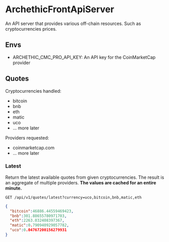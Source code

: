 # ArchethicFrontApiServer

An API server that provides various off-chain resources.
Such as cryptocurrencies prices.

## Envs

- ARCHETHIC_CMC_PRO_API_KEY: An API key for the CoinMarketCap provider

## Quotes

Cryptocurrencies handled:

- bitcoin
- bnb
- eth
- matic
- uco
- ... more later

Providers requested:

- coinmarketcap.com
- ... more later

### Latest

Return the latest available quotes from given cryptocurrencies. The result is an aggregate of multiple providers.
**The values are cached for an entire minute.**

`GET /api/v1/quotes/latest?currency=uco,bitcoin,bnb,matic,eth`

```json
{
  "bitcoin":46886.44559469423,
  "bnb":301.88655780971703,
  "eth":2263.032408397367,
  "matic":0.790940929057782,
  "uco":0.04767200156279931
}
```
